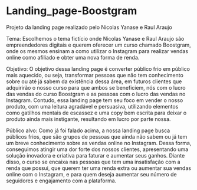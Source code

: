 # Landing_page-Boostgram
Projeto da landing page realizado pelo Nicolas Yanase e Raul Araujo

Tema: Escolhemos o tema fictício onde Nicolas Yanase e Raul Araujo são empreendedores digitais e querem oferecer um curso chamado Boostgram, onde os mesmos ensinam a como utilizar o Instagram para realizar vendas online como afiliado e obter uma nova forma de renda.

Objetivo: O objetivo dessa landing page é converter público frio em público mais aquecido, ou seja, transformar pessoas que não tem conhecimento sobre ou até já sabem da existência dessa área, em futuros clientes que adquirirão o nosso curso para que ambos se beneficiem, nós com o lucro das vendas do curso Boostgram e as pessoas com o lucro das vendas no Instagram. Contudo, essa landing page tem seu foco em vender o nosso produto, com uma leitura agradável e persuasiva, utilizando elementos como gatilhos mentais de escassez e uma copy bem escrita para deixar o produto ainda mais instigante, resultando em lucro por parte nossa.

Público alvo: Como já foi falado acima, a nossa landing page busca públicos frios, que são grupos de pessoas que ainda não sabem ou já tem um breve conhecimento sobre as vendas online no Instagram. Dessa forma, conseguimos atingir uma dor forte dos nossos clientes, apresentando uma solução inovadora e criativa para faturar e aumentar seus ganhos. Diante disso, o curso se encaixa nas pessoas que tem uma insatisfação com a renda que possui, que querem ter uma renda extra ou aumentar sua vendas online com o Instagram, e para quem deseja aumentar seu número de seguidores e engajamento com a plataforma.

